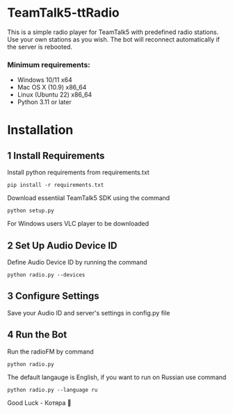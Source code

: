 # TeamTalk5-ttRadio
This is a simple radio player for TeamTalk5 with predefined radio stations. Use your own stations as you wish. The bot will reconnect automatically if the server is rebooted.

### Minimum requirements:
* Windows 10/11       x64
* Mac OS X (10.9)     x86_64
* Linux (Ubuntu 22)   x86_64
* Python 3.11 or later

# Installation 

## 1 Install Requirements
Install python requirements from requirements.txt
```shell script
pip install -r requirements.txt
```
Download essentiial TeamTalk5 SDK using the command
```shell script
python setup.py
```
For Windows users VLC player to be downloaded 

## 2 Set Up Audio Device ID
Define Audio Device ID by running the command
```shell script
python radio.py --devices
```

## 3 Configure Settings
Save your Audio ID and server's settings in config.py file

## 4 Run the Bot
Run the radioFM by command
```shell script
python radio.py
```

The default langauge is English, if you want to run on Russian use command
```shell script
python radio.py --language ru
```


Good Luck - Котяра 🐾


